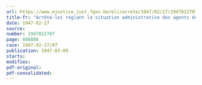 ```yaml
---
url: https://www.ejustice.just.fgov.be/eli/arrete/1947/02/27/1947022707/justel
title-fr: "Arrêté-loi réglant la situation administrative des agents de l'Etat maintenus en activité de service ou dans la position de disponibilité en Grande-Bretagne au-delà de la limite d'âge"
date: 1947-02-27
source:
number: 1947022707
page: 888888
case: 1947-02-27/07
publication: 1947-03-09
starts:
modifies:
pdf-original:
pdf-consolidated:
---
```



